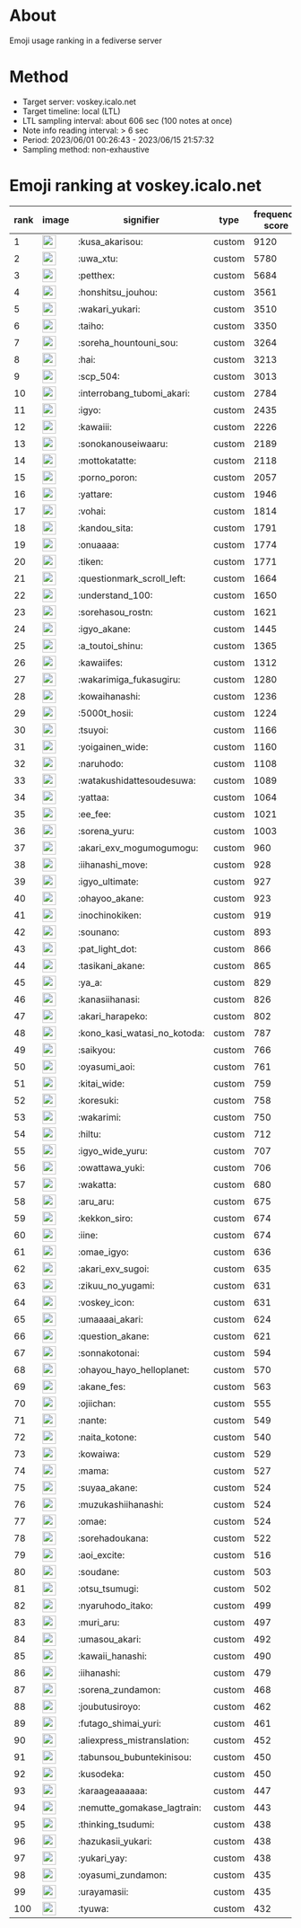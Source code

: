# About
Emoji usage ranking in a fediverse server

# Method
- Target server: voskey.icalo.net
- Target timeline: local (LTL)
- LTL sampling interval: about 606 sec (100 notes at once)
- Note info reading interval: > 6 sec
- Period: 2023/06/01 00:26:43 - 2023/06/15 21:57:32 
- Sampling method: non-exhaustive

# Emoji ranking at voskey.icalo.net

|rank|image|signifier|type|frequency score|
|----|----|----|----|----|
|1|<img height="24" src="https://voskey.icalo.net/emoji/kusa_akarisou.webp">|:kusa_akarisou:|custom|9120|
|2|<img height="24" src="https://voskey.icalo.net/emoji/uwa_xtu.webp">|:uwa_xtu:|custom|5780|
|3|<img height="24" src="https://voskey.icalo.net/emoji/petthex.webp">|:petthex:|custom|5684|
|4|<img height="24" src="https://voskey.icalo.net/emoji/honshitsu_jouhou.webp">|:honshitsu_jouhou:|custom|3561|
|5|<img height="24" src="https://voskey.icalo.net/emoji/wakari_yukari.webp">|:wakari_yukari:|custom|3510|
|6|<img height="24" src="https://voskey.icalo.net/emoji/taiho.webp">|:taiho:|custom|3350|
|7|<img height="24" src="https://voskey.icalo.net/emoji/soreha_hountouni_sou.webp">|:soreha_hountouni_sou:|custom|3264|
|8|<img height="24" src="https://voskey.icalo.net/emoji/hai.webp">|:hai:|custom|3213|
|9|<img height="24" src="https://voskey.icalo.net/emoji/scp_504.webp">|:scp_504:|custom|3013|
|10|<img height="24" src="https://voskey.icalo.net/emoji/interrobang_tubomi_akari.webp">|:interrobang_tubomi_akari:|custom|2784|
|11|<img height="24" src="https://voskey.icalo.net/emoji/igyo.webp">|:igyo:|custom|2435|
|12|<img height="24" src="https://voskey.icalo.net/emoji/kawaiii.webp">|:kawaiii:|custom|2226|
|13|<img height="24" src="https://voskey.icalo.net/emoji/sonokanouseiwaaru.webp">|:sonokanouseiwaaru:|custom|2189|
|14|<img height="24" src="https://voskey.icalo.net/emoji/mottokatatte.webp">|:mottokatatte:|custom|2118|
|15|<img height="24" src="https://voskey.icalo.net/emoji/porno_poron.webp">|:porno_poron:|custom|2057|
|16|<img height="24" src="https://voskey.icalo.net/emoji/yattare.webp">|:yattare:|custom|1946|
|17|<img height="24" src="https://voskey.icalo.net/emoji/vohai.webp">|:vohai:|custom|1814|
|18|<img height="24" src="https://voskey.icalo.net/emoji/kandou_sita.webp">|:kandou_sita:|custom|1791|
|19|<img height="24" src="https://voskey.icalo.net/emoji/onuaaaa.webp">|:onuaaaa:|custom|1774|
|20|<img height="24" src="https://voskey.icalo.net/emoji/tiken.webp">|:tiken:|custom|1771|
|21|<img height="24" src="https://voskey.icalo.net/emoji/questionmark_scroll_left.webp">|:questionmark_scroll_left:|custom|1664|
|22|<img height="24" src="https://voskey.icalo.net/emoji/understand_100.webp">|:understand_100:|custom|1650|
|23|<img height="24" src="https://voskey.icalo.net/emoji/sorehasou_rostn.webp">|:sorehasou_rostn:|custom|1621|
|24|<img height="24" src="https://voskey.icalo.net/emoji/igyo_akane.webp">|:igyo_akane:|custom|1445|
|25|<img height="24" src="https://voskey.icalo.net/emoji/a_toutoi_shinu.webp">|:a_toutoi_shinu:|custom|1365|
|26|<img height="24" src="https://voskey.icalo.net/emoji/kawaiifes.webp">|:kawaiifes:|custom|1312|
|27|<img height="24" src="https://voskey.icalo.net/emoji/wakarimiga_fukasugiru.webp">|:wakarimiga_fukasugiru:|custom|1280|
|28|<img height="24" src="https://voskey.icalo.net/emoji/kowaihanashi.webp">|:kowaihanashi:|custom|1236|
|29|<img height="24" src="https://voskey.icalo.net/emoji/5000t_hosii.webp">|:5000t_hosii:|custom|1224|
|30|<img height="24" src="https://voskey.icalo.net/emoji/tsuyoi.webp">|:tsuyoi:|custom|1166|
|31|<img height="24" src="https://voskey.icalo.net/emoji/yoigainen_wide.webp">|:yoigainen_wide:|custom|1160|
|32|<img height="24" src="https://voskey.icalo.net/emoji/naruhodo.webp">|:naruhodo:|custom|1108|
|33|<img height="24" src="https://voskey.icalo.net/emoji/watakushidattesoudesuwa.webp">|:watakushidattesoudesuwa:|custom|1089|
|34|<img height="24" src="https://voskey.icalo.net/emoji/yattaa.webp">|:yattaa:|custom|1064|
|35|<img height="24" src="https://voskey.icalo.net/emoji/ee_fee.webp">|:ee_fee:|custom|1021|
|36|<img height="24" src="https://voskey.icalo.net/emoji/sorena_yuru.webp">|:sorena_yuru:|custom|1003|
|37|<img height="24" src="https://voskey.icalo.net/emoji/akari_exv_mogumogumogu.webp">|:akari_exv_mogumogumogu:|custom|960|
|38|<img height="24" src="https://voskey.icalo.net/emoji/iihanashi_move.webp">|:iihanashi_move:|custom|928|
|39|<img height="24" src="https://voskey.icalo.net/emoji/igyo_ultimate.webp">|:igyo_ultimate:|custom|927|
|40|<img height="24" src="https://voskey.icalo.net/emoji/ohayoo_akane.webp">|:ohayoo_akane:|custom|923|
|41|<img height="24" src="https://voskey.icalo.net/emoji/inochinokiken.webp">|:inochinokiken:|custom|919|
|42|<img height="24" src="https://voskey.icalo.net/emoji/sounano.webp">|:sounano:|custom|893|
|43|<img height="24" src="https://voskey.icalo.net/emoji/pat_light_dot.webp">|:pat_light_dot:|custom|866|
|44|<img height="24" src="https://voskey.icalo.net/emoji/tasikani_akane.webp">|:tasikani_akane:|custom|865|
|45|<img height="24" src="https://voskey.icalo.net/emoji/ya_a.webp">|:ya_a:|custom|829|
|46|<img height="24" src="https://voskey.icalo.net/emoji/kanasiihanasi.webp">|:kanasiihanasi:|custom|826|
|47|<img height="24" src="https://voskey.icalo.net/emoji/akari_harapeko.webp">|:akari_harapeko:|custom|802|
|48|<img height="24" src="https://voskey.icalo.net/emoji/kono_kasi_watasi_no_kotoda.webp">|:kono_kasi_watasi_no_kotoda:|custom|787|
|49|<img height="24" src="https://voskey.icalo.net/emoji/saikyou.webp">|:saikyou:|custom|766|
|50|<img height="24" src="https://voskey.icalo.net/emoji/oyasumi_aoi.webp">|:oyasumi_aoi:|custom|761|
|51|<img height="24" src="https://voskey.icalo.net/emoji/kitai_wide.webp">|:kitai_wide:|custom|759|
|52|<img height="24" src="https://voskey.icalo.net/emoji/koresuki.webp">|:koresuki:|custom|758|
|53|<img height="24" src="https://voskey.icalo.net/emoji/wakarimi.webp">|:wakarimi:|custom|750|
|54|<img height="24" src="https://voskey.icalo.net/emoji/hiltu.webp">|:hiltu:|custom|712|
|55|<img height="24" src="https://voskey.icalo.net/emoji/igyo_wide_yuru.webp">|:igyo_wide_yuru:|custom|707|
|56|<img height="24" src="https://voskey.icalo.net/emoji/owattawa_yuki.webp">|:owattawa_yuki:|custom|706|
|57|<img height="24" src="https://voskey.icalo.net/emoji/wakatta.webp">|:wakatta:|custom|680|
|58|<img height="24" src="https://voskey.icalo.net/emoji/aru_aru.webp">|:aru_aru:|custom|675|
|59|<img height="24" src="https://voskey.icalo.net/emoji/kekkon_siro.webp">|:kekkon_siro:|custom|674|
|60|<img height="24" src="https://voskey.icalo.net/emoji/iine.webp">|:iine:|custom|674|
|61|<img height="24" src="https://voskey.icalo.net/emoji/omae_igyo.webp">|:omae_igyo:|custom|636|
|62|<img height="24" src="https://voskey.icalo.net/emoji/akari_exv_sugoi.webp">|:akari_exv_sugoi:|custom|635|
|63|<img height="24" src="https://voskey.icalo.net/emoji/zikuu_no_yugami.webp">|:zikuu_no_yugami:|custom|631|
|64|<img height="24" src="https://voskey.icalo.net/emoji/voskey_icon.webp">|:voskey_icon:|custom|631|
|65|<img height="24" src="https://voskey.icalo.net/emoji/umaaaai_akari.webp">|:umaaaai_akari:|custom|624|
|66|<img height="24" src="https://voskey.icalo.net/emoji/question_akane.webp">|:question_akane:|custom|621|
|67|<img height="24" src="https://voskey.icalo.net/emoji/sonnakotonai.webp">|:sonnakotonai:|custom|594|
|68|<img height="24" src="https://voskey.icalo.net/emoji/ohayou_hayo_helloplanet.webp">|:ohayou_hayo_helloplanet:|custom|570|
|69|<img height="24" src="https://voskey.icalo.net/emoji/akane_fes.webp">|:akane_fes:|custom|563|
|70|<img height="24" src="https://voskey.icalo.net/emoji/ojiichan.webp">|:ojiichan:|custom|555|
|71|<img height="24" src="https://voskey.icalo.net/emoji/nante.webp">|:nante:|custom|549|
|72|<img height="24" src="https://voskey.icalo.net/emoji/naita_kotone.webp">|:naita_kotone:|custom|540|
|73|<img height="24" src="https://voskey.icalo.net/emoji/kowaiwa.webp">|:kowaiwa:|custom|529|
|74|<img height="24" src="https://voskey.icalo.net/emoji/mama.webp">|:mama:|custom|527|
|75|<img height="24" src="https://voskey.icalo.net/emoji/suyaa_akane.webp">|:suyaa_akane:|custom|524|
|76|<img height="24" src="https://voskey.icalo.net/emoji/muzukashiihanashi.webp">|:muzukashiihanashi:|custom|524|
|77|<img height="24" src="https://voskey.icalo.net/emoji/omae.webp">|:omae:|custom|524|
|78|<img height="24" src="https://voskey.icalo.net/emoji/sorehadoukana.webp">|:sorehadoukana:|custom|522|
|79|<img height="24" src="https://voskey.icalo.net/emoji/aoi_excite.webp">|:aoi_excite:|custom|516|
|80|<img height="24" src="https://voskey.icalo.net/emoji/soudane.webp">|:soudane:|custom|503|
|81|<img height="24" src="https://voskey.icalo.net/emoji/otsu_tsumugi.webp">|:otsu_tsumugi:|custom|502|
|82|<img height="24" src="https://voskey.icalo.net/emoji/nyaruhodo_itako.webp">|:nyaruhodo_itako:|custom|499|
|83|<img height="24" src="https://voskey.icalo.net/emoji/muri_aru.webp">|:muri_aru:|custom|497|
|84|<img height="24" src="https://voskey.icalo.net/emoji/umasou_akari.webp">|:umasou_akari:|custom|492|
|85|<img height="24" src="https://voskey.icalo.net/emoji/kawaii_hanashi.webp">|:kawaii_hanashi:|custom|490|
|86|<img height="24" src="https://voskey.icalo.net/emoji/iihanashi.webp">|:iihanashi:|custom|479|
|87|<img height="24" src="https://voskey.icalo.net/emoji/sorena_zundamon.webp">|:sorena_zundamon:|custom|468|
|88|<img height="24" src="https://voskey.icalo.net/emoji/joubutusiroyo.webp">|:joubutusiroyo:|custom|462|
|89|<img height="24" src="https://voskey.icalo.net/emoji/futago_shimai_yuri.webp">|:futago_shimai_yuri:|custom|461|
|90|<img height="24" src="https://voskey.icalo.net/emoji/aliexpress_mistranslation.webp">|:aliexpress_mistranslation:|custom|452|
|91|<img height="24" src="https://voskey.icalo.net/emoji/tabunsou_bubuntekinisou.webp">|:tabunsou_bubuntekinisou:|custom|450|
|92|<img height="24" src="https://voskey.icalo.net/emoji/kusodeka.webp">|:kusodeka:|custom|450|
|93|<img height="24" src="https://voskey.icalo.net/emoji/karaageaaaaaa.webp">|:karaageaaaaaa:|custom|447|
|94|<img height="24" src="https://voskey.icalo.net/emoji/nemutte_gomakase_lagtrain.webp">|:nemutte_gomakase_lagtrain:|custom|443|
|95|<img height="24" src="https://voskey.icalo.net/emoji/thinking_tsudumi.webp">|:thinking_tsudumi:|custom|438|
|96|<img height="24" src="https://voskey.icalo.net/emoji/hazukasii_yukari.webp">|:hazukasii_yukari:|custom|438|
|97|<img height="24" src="https://voskey.icalo.net/emoji/yukari_yay.webp">|:yukari_yay:|custom|438|
|98|<img height="24" src="https://voskey.icalo.net/emoji/oyasumi_zundamon.webp">|:oyasumi_zundamon:|custom|435|
|99|<img height="24" src="https://voskey.icalo.net/emoji/urayamasii.webp">|:urayamasii:|custom|435|
|100|<img height="24" src="https://voskey.icalo.net/emoji/tyuwa.webp">|:tyuwa:|custom|432|

